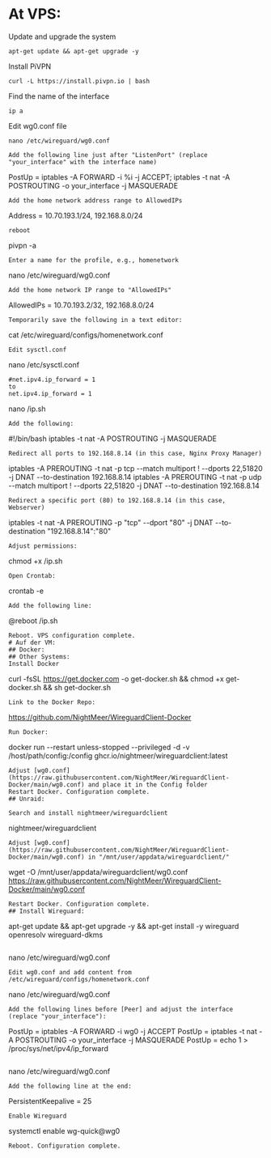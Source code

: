 # At VPS:

Update and upgrade the system
```
apt-get update && apt-get upgrade -y
```
Install PiVPN
```
curl -L https://install.pivpn.io | bash
```
Find the name of the interface
```
ip a
```
Edit wg0.conf file
```
nano /etc/wireguard/wg0.conf
```
```
Add the following line just after "ListenPort" (replace "your_interface" with the interface name)
```
PostUp = iptables -A FORWARD -i %i -j ACCEPT; iptables -t nat -A POSTROUTING -o your_interface -j MASQUERADE
```
Add the home network address range to AllowedIPs
```	
Address = 10.70.193.1/24, 192.168.8.0/24
```
reboot
```
pivpn -a
```
Enter a name for the profile, e.g., homenetwork
```
nano /etc/wireguard/wg0.conf
```
Add the home network IP range to "AllowedIPs"
```
AllowedIPs = 10.70.193.2/32, 192.168.8.0/24
```
Temporarily save the following in a text editor:
```
cat /etc/wireguard/configs/homenetwork.conf
```
Edit sysctl.conf
```
nano /etc/sysctl.conf
```
#net.ipv4.ip_forward = 1
to
net.ipv4.ip_forward = 1

```
nano /ip.sh
```
Add the following:
```
#!/bin/bash
iptables -t nat -A POSTROUTING -j MASQUERADE
```	
Redirect all ports to 192.168.8.14 (in this case, Nginx Proxy Manager)
```
iptables -A PREROUTING -t nat -p tcp --match multiport ! --dports 22,51820 -j DNAT --to-destination 192.168.8.14
iptables -A PREROUTING -t nat -p udp --match multiport ! --dports 22,51820 -j DNAT --to-destination 192.168.8.14
```
Redirect a specific port (80) to 192.168.8.14 (in this case, Webserver)
```
iptables -t nat -A PREROUTING -p "tcp" --dport "80" -j DNAT --to-destination "192.168.8.14":"80"
```
Adjust permissions:
```
chmod +x /ip.sh
```
Open Crontab:
```
crontab -e
```
Add the following line:
```
@reboot /ip.sh
```
Reboot. VPS configuration complete.
# Auf der VM:
## Docker:
## Other Systems:
Install Docker
```
curl -fsSL https://get.docker.com -o get-docker.sh && chmod +x get-docker.sh && sh get-docker.sh
```
Link to the Docker Repo:
```
https://github.com/NightMeer/WireguardClient-Docker  
```
Run Docker:
```
docker run --restart unless-stopped --privileged -d -v /host/path/config:/config ghcr.io/nightmeer/wireguardclient:latest
```
Adjust [wg0.conf](https://raw.githubusercontent.com/NightMeer/WireguardClient-Docker/main/wg0.conf) and place it in the Config folder
Restart Docker. Configuration complete.
## Unraid:

Search and install nightmeer/wireguardclient
```
nightmeer/wireguardclient
```
Adjust [wg0.conf](https://raw.githubusercontent.com/NightMeer/WireguardClient-Docker/main/wg0.conf) in "/mnt/user/appdata/wireguardclient/"
```
wget -O /mnt/user/appdata/wireguardclient/wg0.conf https://raw.githubusercontent.com/NightMeer/WireguardClient-Docker/main/wg0.conf
```
Restart Docker. Configuration complete.
## Install Wireguard:
```
apt-get update && apt-get upgrade -y && apt-get install -y wireguard openresolv wireguard-dkms
```
```
nano /etc/wireguard/wg0.conf
```
Edit wg0.conf and add content from /etc/wireguard/configs/homenetwork.conf

```
nano /etc/wireguard/wg0.conf
```
Add the following lines before [Peer] and adjust the interface (replace "your_interface"):
```
PostUp = iptables -A FORWARD -i wg0 -j ACCEPT
PostUp = iptables -t nat -A POSTROUTING -o your_interface -j MASQUERADE
PostUp = echo 1 > /proc/sys/net/ipv4/ip_forward
```
```
nano /etc/wireguard/wg0.conf
```
Add the following line at the end:
```
PersistentKeepalive = 25
```
Enable Wireguard
```
systemctl enable wg-quick@wg0
```
Reboot. Configuration complete.



